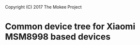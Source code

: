 Copyright (C) 2017 The Mokee Project

Common device tree for Xiaomi MSM8998 based devices
=========================================
